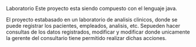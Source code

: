 Laboratorio
Este proyecto esta siendo compuesto con el lenguaje java.

El proyecto estabasado en un laboratorio de analisis clinicos, donde se puede registrar los pacientes, empleados,
analisis, etc. Sepueden hacer consultas de los datos registrados, modificar y modificar donde unicamente la gerente
del consultario tiene permitido realizar dichas acciones.

